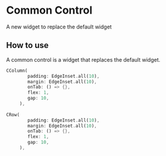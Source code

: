 # Common Control

A new widget to replace the default widget


## How to use
A common control is a widget that replaces the default widget.



```dart
CColumn(
        padding: EdgeInset.all(10),
        margin: EdgeInset.all(10),
        onTab: () => {},
        flex: 1,
        gap: 10,
     ),
     
CRow(
        padding: EdgeInset.all(10),
        margin: EdgeInset.all(10),
        onTab: () => {},
        flex: 1,
        gap: 10,
     ),     
 ```
 
